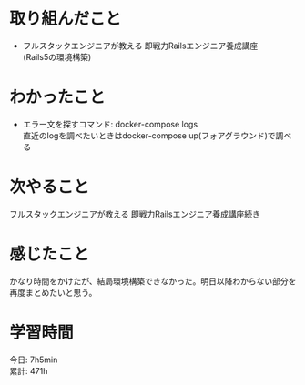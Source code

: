 # 取り組んだこと       
- フルスタックエンジニアが教える 即戦力Railsエンジニア養成講座  
  (Rails5の環境構築)  
# わかったこと  
- エラー文を探すコマンド: docker-compose logs  
  直近のlogを調べたいときはdocker-compose up(フォアグラウンド)で調べる  
# 次やること  
フルスタックエンジニアが教える 即戦力Railsエンジニア養成講座続き  
# 感じたこと
かなり時間をかけたが、結局環境構築できなかった。明日以降わからない部分を再度まとめたいと思う。  
# 学習時間  
今日: 7h5min  
累計: 471h  
